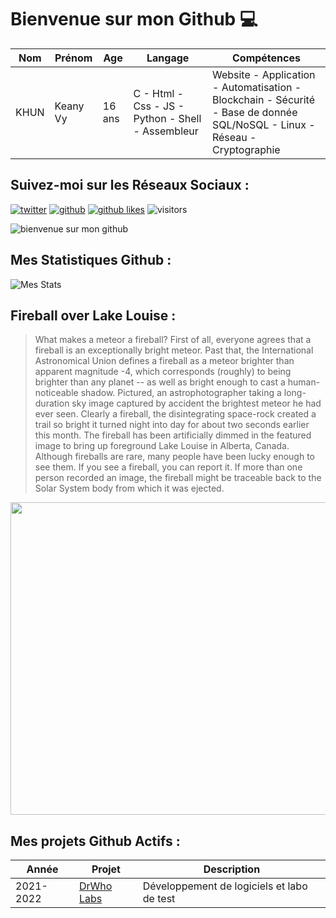 # Bienvenue sur mon Github 💻
| Nom | Prénom | Age | Langage | Compétences |
|---  |---     |---  |---      |---
| KHUN | Keany Vy | 16 ans | C - Html - Css - JS - Python - Shell - Assembleur | Website - Application - Automatisation - Blockchain - Sécurité - Base de donnée SQL/NoSQL - Linux - Réseau - Cryptographie |

## Suivez-moi sur les Réseaux Sociaux :
[![twitter](https://img.shields.io/twitter/follow/thisiskeanyvy?style=social)](https://twitter.com/thisiskeanyvy)
[![github](https://img.shields.io/github/followers/thisiskeanyvy?style=social)](https://github.com/thisiskeanyvy?tab=followers)
[![github likes](https://img.shields.io/github/stars/thisiskeanyvy?style=social)](https://github.com/thisiskeanyvy)
![visitors](https://visitor-badge.glitch.me/badge?page_id=page.id=thisiskeanyvy.thisiskeanyvy)

![bienvenue sur mon github](https://thisiskeanyvy-hosting.pages.dev/banner.gif)

## Mes Statistiques Github :
![Mes Stats](https://github-readme-stats.vercel.app/api?username=thisiskeanyvy&show_icons=true&theme=radical)

## Fireball over Lake Louise :

> What makes a meteor a fireball?  First of all, everyone agrees that a fireball is an exceptionally bright meteor. Past that, the International Astronomical Union defines a fireball as a meteor brighter than apparent magnitude -4, which corresponds (roughly) to being brighter than any planet -- as well as bright enough to cast a human-noticeable shadow.  Pictured, an astrophotographer taking a long-duration sky image captured by accident the brightest meteor he had ever seen.  Clearly a fireball, the disintegrating space-rock created a trail so bright it turned night into day for about two seconds earlier this month.  The fireball has been artificially dimmed in the featured image to bring up foreground Lake Louise in Alberta, Canada.  Although fireballs are rare, many people have been lucky enough to see them.  If you see a fireball, you can report it.  If more than one person recorded an image, the fireball might be traceable back to the Solar System body from which it was ejected.

<img src='https://apod.nasa.gov/apod/image/2110/FireballAlberta_Qin_1080.jpg' width="800" height="500"/>

## Mes projets Github Actifs :
| Année | Projet | Description |
|---   |---     |---          |
| 2021-2022 | [DrWho Labs](https://github.com/drwholabs) | Développement de logiciels et labo de test |